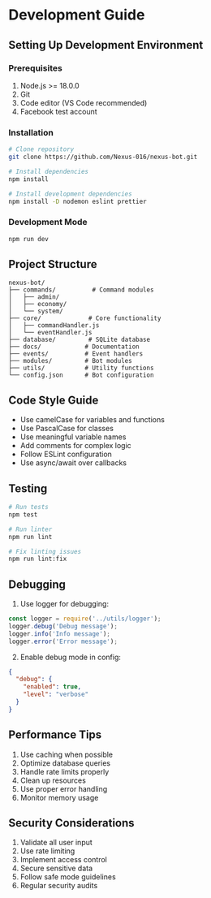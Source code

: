# Development Guide

## Setting Up Development Environment

### Prerequisites
1. Node.js >= 18.0.0
2. Git
3. Code editor (VS Code recommended)
4. Facebook test account

### Installation
```bash
# Clone repository
git clone https://github.com/Nexus-016/nexus-bot.git

# Install dependencies
npm install

# Install development dependencies
npm install -D nodemon eslint prettier
```

### Development Mode
```bash
npm run dev
```

## Project Structure
```
nexus-bot/
├── commands/          # Command modules
│   ├── admin/
│   ├── economy/
│   └── system/
├── core/             # Core functionality
│   ├── commandHandler.js
│   └── eventHandler.js
├── database/         # SQLite database
├── docs/            # Documentation
├── events/          # Event handlers
├── modules/         # Bot modules
├── utils/           # Utility functions
└── config.json      # Bot configuration
```

## Code Style Guide
- Use camelCase for variables and functions
- Use PascalCase for classes
- Use meaningful variable names
- Add comments for complex logic
- Follow ESLint configuration
- Use async/await over callbacks

## Testing
```bash
# Run tests
npm test

# Run linter
npm run lint

# Fix linting issues
npm run lint:fix
```

## Debugging
1. Use logger for debugging:
```javascript
const logger = require('../utils/logger');
logger.debug('Debug message');
logger.info('Info message');
logger.error('Error message');
```

2. Enable debug mode in config:
```json
{
  "debug": {
    "enabled": true,
    "level": "verbose"
  }
}
```

## Performance Tips
1. Use caching when possible
2. Optimize database queries
3. Handle rate limits properly
4. Clean up resources
5. Use proper error handling
6. Monitor memory usage

## Security Considerations
1. Validate all user input
2. Use rate limiting
3. Implement access control
4. Secure sensitive data
5. Follow safe mode guidelines
6. Regular security audits
